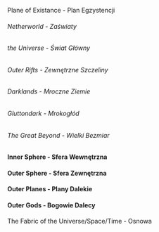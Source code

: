 Plane of Existance - Plan Egzystencji
###### Netherworld - Zaświaty
###### the Universe - Świat Główny
###### Outer Rifts - Zewnętrzne Szczeliny
###### Darklands - Mroczne Ziemie
###### Gluttondark - Mrokogłód

###### The Great Beyond - Wielki Bezmiar


#### Inner Sphere - Sfera Wewnętrzna
#### Outer Sphere - Sfera Zewnętrzna


#### Outer Planes - Plany Dalekie
#### Outer Gods - Bogowie Dalecy

The Fabric of the Universe/Space/Time - Osnowa